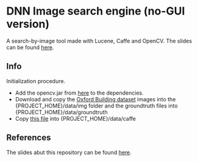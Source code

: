# DNN Image search engine (no-GUI version)
A search-by-image tool made with Lucene, Caffe and OpenCV. The slides can be found [here](https://drive.google.com/file/d/0B5lsuPQLw1Q8d1JNbTQ3aVhjVzQ/view?usp=sharing).

## Info
Initialization procedure.
* Add the opencv.jar from [here](https://people.eecs.berkeley.edu/~rkn/temp/org/bytedeco/javacpp-presets/opencv/3.1.0-1.2-SNAPSHOT/) to the dependencies.
* Download and copy the [Oxford Building dataset](http://www.robots.ox.ac.uk/~vgg/data/oxbuildings/) images into the {PROJECT_HOME}/data/img folder and the groundtruth files into {PROJECT_HOME}/data/groundtruth
* Copy [this file](http://dl.caffe.berkeleyvision.org/bvlc_reference_caffenet.caffemodel) into {PROJECT_HOME}/data/caffe

## References
The slides abut this repository can be found [here](https://drive.google.com/file/d/0B5lsuPQLw1Q8d1JNbTQ3aVhjVzQ/view).
